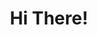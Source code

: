 ---
section: about
title: Hi There!
description: Lorem Ipsum is simply dummy text of the printing and typesetting industry. Lorem Ipsum has been the industry’s standard dummy.
action: Hire me
---